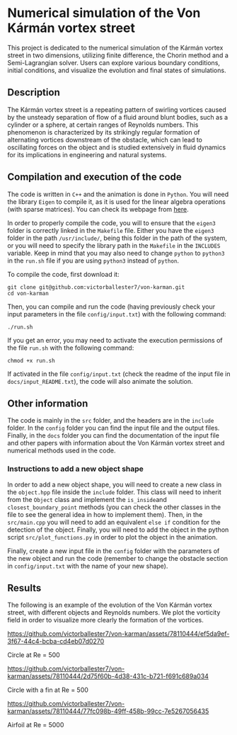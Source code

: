 # Numerical simulation of the Von Kármán vortex street

This project is dedicated to the numerical simulation of the Kármán vortex street in two dimensions, utilizing finite difference, the Chorin method and a Semi-Lagrangian solver. Users can explore various boundary conditions, initial conditions, and visualize the evolution and final states of simulations. 

## Description

The Kármán vortex street is a repeating pattern of swirling vortices caused by the unsteady separation of flow of a fluid around blunt bodies, such as a cylinder or a sphere, at certain ranges of Reynolds numbers. This phenomenon is characterized by its strikingly regular formation of alternating vortices downstream of the obstacle, which can lead to oscillating forces on the object and is studied extensively in fluid dynamics for its implications in engineering and natural systems.

## Compilation and execution of the code

The code is written in `C++` and the animation is done in `Python`. You will need the library `Eigen` to compile it, as it is used for the linear algebra operations (with sparse matrices). You can check its webpage from [here](http://eigen.tuxfamily.org/index.php?title=Main_Page).

In order to properly compile the code, you will to ensure that the `eigen3` folder is correctly linked in the `Makefile` file. Either you have the `eigen3` folder in the path `/usr/include/`, being this folder in the path of the system, or you will need to specify the library path in the `Makefile` in the `INCLUDES` variable. Keep in mind that you may also need to change `python` to `python3` in the `run.sh` file if you are using `python3` instead of `python`.

To compile the code, first download it:

```
git clone git@github.com:victorballester7/von-karman.git
cd von-karman
```

Then, you can compile and run the code (having previously check your input parameters in the file `config/input.txt`) with the following command:

```
./run.sh
```

If you get an error, you may need to activate the execution permissions of the file `run.sh` with the following command:

```
chmod +x run.sh
```

If activated in the file `config/input.txt` (check the readme of the input file in `docs/input_README.txt`), the code will also animate the solution.

## Other information

The code is mainly in the `src` folder, and the headers are in the `include` folder. In the `config` folder you can find the input file and the output files. Finally, in the `docs` folder you can find the documentation of the input file and other papers with information about the Von Kármán vortex street and numerical methods used in the code.

### Instructions to add a new object shape

In order to add a new object shape, you will need to create a new class in the `object.hpp` file inside the `include` folder. This class will need to inherit from the `Object` class and implement the `is_inside`and `closest_boundary_point` methods (you can check the other classes in the file to see the general idea in how to implement them). Then, in the `src/main.cpp` you will need to add an equivalent `else if` condition for the detection of the object. Finally, you will need to add the object in the python script `src/plot_functions.py` in order to plot the object in the animation.

Finally, create a new input file in the `config` folder with the parameters of the new object and run the code (remember to change the obstacle section in `config/input.txt` with the name of your new shape).

## Results

The following is an example of the evolution of the Von Kármán vortex street, with different objects and Reynolds numbers. We plot the vorticity field in order to visualize more clearly the formation of the vortices.

<!-- add video in data/videos/circle_Re=500.0.mp4 -->

https://github.com/victorballester7/von-karman/assets/78110444/ef5da9ef-3f67-44c4-bcba-cd4eb07d0270

Circle at Re = 500

https://github.com/victorballester7/von-karman/assets/78110444/2d75f60b-4d38-431c-b721-f691c689a034

Circle with a fin at Re = 500

https://github.com/victorballester7/von-karman/assets/78110444/77fc098b-49ff-458b-99cc-7e5267056435

Airfoil at Re = 5000
